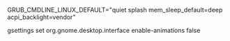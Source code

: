 GRUB_CMDLINE_LINUX_DEFAULT="quiet splash mem_sleep_default=deep acpi_backlight=vendor"

gsettings set org.gnome.desktop.interface enable-animations false
